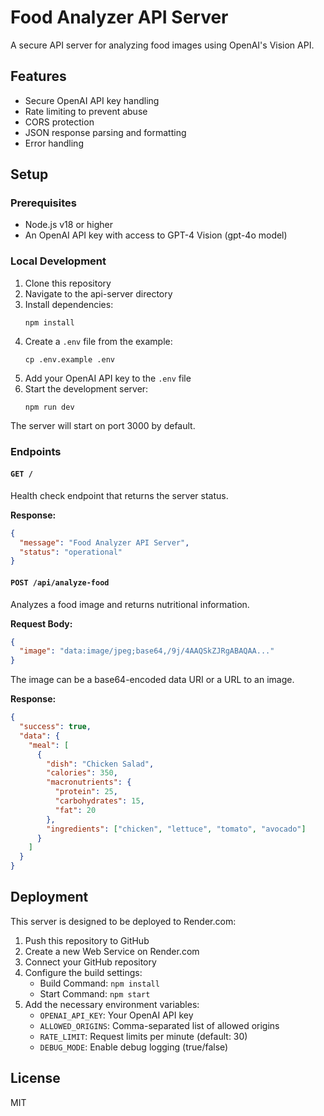 # Food Analyzer API Server

A secure API server for analyzing food images using OpenAI's Vision API.

## Features

- Secure OpenAI API key handling
- Rate limiting to prevent abuse
- CORS protection
- JSON response parsing and formatting
- Error handling

## Setup

### Prerequisites

- Node.js v18 or higher
- An OpenAI API key with access to GPT-4 Vision (gpt-4o model)

### Local Development

1. Clone this repository
2. Navigate to the api-server directory
3. Install dependencies:
   ```
   npm install
   ```
4. Create a `.env` file from the example:
   ```
   cp .env.example .env
   ```
5. Add your OpenAI API key to the `.env` file
6. Start the development server:
   ```
   npm run dev
   ```

The server will start on port 3000 by default.

### Endpoints

#### `GET /`

Health check endpoint that returns the server status.

**Response:**
```json
{
  "message": "Food Analyzer API Server",
  "status": "operational"
}
```

#### `POST /api/analyze-food`

Analyzes a food image and returns nutritional information.

**Request Body:**
```json
{
  "image": "data:image/jpeg;base64,/9j/4AAQSkZJRgABAQAA..."
}
```

The image can be a base64-encoded data URI or a URL to an image.

**Response:**
```json
{
  "success": true,
  "data": {
    "meal": [
      {
        "dish": "Chicken Salad",
        "calories": 350,
        "macronutrients": {
          "protein": 25,
          "carbohydrates": 15,
          "fat": 20
        },
        "ingredients": ["chicken", "lettuce", "tomato", "avocado"]
      }
    ]
  }
}
```

## Deployment

This server is designed to be deployed to Render.com:

1. Push this repository to GitHub
2. Create a new Web Service on Render.com
3. Connect your GitHub repository
4. Configure the build settings:
   - Build Command: `npm install`
   - Start Command: `npm start`
5. Add the necessary environment variables:
   - `OPENAI_API_KEY`: Your OpenAI API key
   - `ALLOWED_ORIGINS`: Comma-separated list of allowed origins
   - `RATE_LIMIT`: Request limits per minute (default: 30)
   - `DEBUG_MODE`: Enable debug logging (true/false)

## License

MIT 